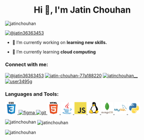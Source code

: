 <h1 align="center">Hi 👋, I'm Jatin Chouhan</h1>
<p align="left"> <img src="https://komarev.com/ghpvc/?username=jatinchouhan&label=Profile%20views&color=0e75b6&style=flat" alt="jatinchouhan" /> </p>

<p align="left"> <a href="https://twitter.com/@jatin36363453" target="blank"><img src="https://img.shields.io/twitter/follow/@jatin36363453?logo=twitter&style=for-the-badge" alt="@jatin36363453" /></a> </p>

- 🔭 I’m currently working on **learning new skills.**

- 🌱 I’m currently learning **cloud computing**

<h3 align="left">Connect with me:</h3>
<p align="left">
<a href="https://twitter.com/@jatin36363453" target="blank"><img align="center" src="https://raw.githubusercontent.com/rahuldkjain/github-profile-readme-generator/master/src/images/icons/Social/twitter.svg" alt="@jatin36363453" height="30" width="40" /></a>
<a href="https://linkedin.com/in/jatin-chouhan-77a188220" target="blank"><img align="center" src="https://raw.githubusercontent.com/rahuldkjain/github-profile-readme-generator/master/src/images/icons/Social/linked-in-alt.svg" alt="jatin-chouhan-77a188220" height="30" width="40" /></a>
<a href="https://instagram.com/jatinchouhan__" target="blank"><img align="center" src="https://raw.githubusercontent.com/rahuldkjain/github-profile-readme-generator/master/src/images/icons/Social/instagram.svg" alt="jatinchouhan__" height="30" width="40" /></a>
<a href="https://www.leetcode.com/user3495g" target="blank"><img align="center" src="https://raw.githubusercontent.com/rahuldkjain/github-profile-readme-generator/master/src/images/icons/Social/leet-code.svg" alt="user3495g" height="30" width="40" /></a>
</p>

<h3 align="left">Languages and Tools:</h3>
<p align="left"> <a href="https://www.w3schools.com/css/" target="_blank" rel="noreferrer"> <img src="https://raw.githubusercontent.com/devicons/devicon/master/icons/css3/css3-original-wordmark.svg" alt="css3" width="40" height="40"/> </a> <a href="https://www.figma.com/" target="_blank" rel="noreferrer"> <img src="https://www.vectorlogo.zone/logos/figma/figma-icon.svg" alt="figma" width="40" height="40"/> </a> <a href="https://git-scm.com/" target="_blank" rel="noreferrer"> <img src="https://www.vectorlogo.zone/logos/git-scm/git-scm-icon.svg" alt="git" width="40" height="40"/> </a> <a href="https://www.w3.org/html/" target="_blank" rel="noreferrer"> <img src="https://raw.githubusercontent.com/devicons/devicon/master/icons/html5/html5-original-wordmark.svg" alt="html5" width="40" height="40"/> </a> <a href="https://www.java.com" target="_blank" rel="noreferrer"> <img src="https://raw.githubusercontent.com/devicons/devicon/master/icons/java/java-original.svg" alt="java" width="40" height="40"/> </a> <a href="https://developer.mozilla.org/en-US/docs/Web/JavaScript" target="_blank" rel="noreferrer"> <img src="https://raw.githubusercontent.com/devicons/devicon/master/icons/javascript/javascript-original.svg" alt="javascript" width="40" height="40"/> </a> <a href="https://www.linux.org/" target="_blank" rel="noreferrer"> <img src="https://raw.githubusercontent.com/devicons/devicon/master/icons/linux/linux-original.svg" alt="linux" width="40" height="40"/> </a> <a href="https://www.mongodb.com/" target="_blank" rel="noreferrer"> <img src="https://raw.githubusercontent.com/devicons/devicon/master/icons/mongodb/mongodb-original-wordmark.svg" alt="mongodb" width="40" height="40"/> </a> <a href="https://www.mysql.com/" target="_blank" rel="noreferrer"> <img src="https://raw.githubusercontent.com/devicons/devicon/master/icons/mysql/mysql-original-wordmark.svg" alt="mysql" width="40" height="40"/> </a> <a href="https://www.python.org" target="_blank" rel="noreferrer"> <img src="https://raw.githubusercontent.com/devicons/devicon/master/icons/python/python-original.svg" alt="python" width="40" height="40"/> </a> </p>

<p><img align="left" src="https://github-readme-stats.vercel.app/api/top-langs?username=jatinchouhan&show_icons=true&locale=en&layout=compact" alt="jatinchouhan" /></p>

<p>&nbsp;<img align="center" src="https://github-readme-stats.vercel.app/api?username=jatinchouhan&show_icons=true&locale=en" alt="jatinchouhan" /></p>

<p><img align="center" src="https://github-readme-streak-stats.herokuapp.com/?user=jatinchouhan&" alt="jatinchouhan" /></p>
